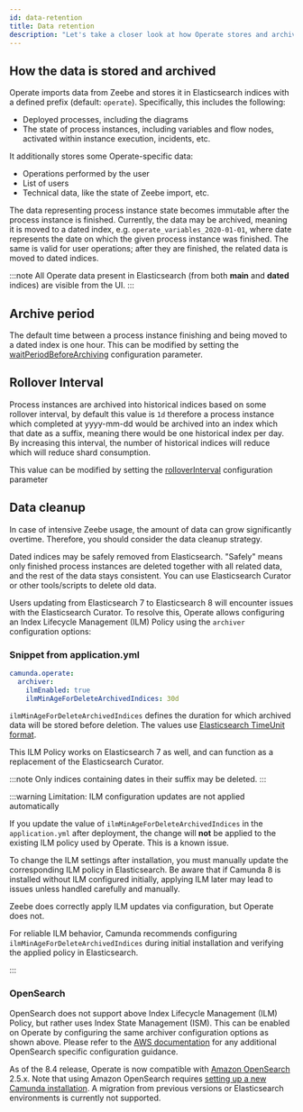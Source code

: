 ```yaml
---
id: data-retention
title: Data retention
description: "Let's take a closer look at how Operate stores and archives data."
---
```


## How the data is stored and archived

Operate imports data from Zeebe and stores it in Elasticsearch indices with a defined prefix (default: `operate`). Specifically, this includes the following:

- Deployed processes, including the diagrams
- The state of process instances, including variables and flow nodes, activated within instance execution, incidents, etc.

It additionally stores some Operate-specific data:

- Operations performed by the user
- List of users
- Technical data, like the state of Zeebe import, etc.

The data representing process instance state becomes immutable after the process instance is finished. Currently, the data may be archived, meaning it is moved to a dated index, e.g. `operate_variables_2020-01-01`, where date represents the date on which the given process instance was finished. The same is valid for user operations; after they are finished, the related data is moved to dated indices.

:::note
All Operate data present in Elasticsearch (from both **main** and **dated** indices) are visible from the UI.
:::

## Archive period

The default time between a process instance finishing and being moved to a dated index is one hour. This can be modified by setting the [waitPeriodBeforeArchiving](importer-and-archiver.md#archive-period) configuration parameter.

## Rollover Interval

Process instances are archived into historical indices based on some rollover interval, by default this value is `1d` therefore a process instance which completed
at yyyy-mm-dd would be archived into an index which that date as a suffix, meaning there would be one historical index per day. By increasing this interval, the number
of historical indices will reduce which will reduce shard consumption.

This value can be modified by setting the [rolloverInterval](importer-and-archiver.md#rollover-interval) configuration parameter

## Data cleanup

In case of intensive Zeebe usage, the amount of data can grow significantly overtime. Therefore, you should consider the data cleanup strategy.

Dated indices may be safely removed from Elasticsearch. "Safely" means only finished process instances are deleted together with all related data, and the rest of the data stays consistent. You can use Elasticsearch Curator or other tools/scripts to delete old data.

Users updating from Elasticsearch 7 to Elasticsearch 8 will encounter issues with the Elasticsearch Curator. To resolve this, Operate allows configuring an Index Lifecycle Management (ILM) Policy using the `archiver` configuration options:

### Snippet from application.yml

```yaml
camunda.operate:
  archiver:
    ilmEnabled: true
    ilmMinAgeForDeleteArchivedIndices: 30d
```

`ilmMinAgeForDeleteArchivedIndices` defines the duration for which archived data will be stored before deletion. The values use [Elasticsearch TimeUnit format](https://www.elastic.co/guide/en/elasticsearch/reference/current/api-conventions.html#time-units).

This ILM Policy works on Elasticsearch 7 as well, and can function as a replacement of the Elasticsearch Curator.

:::note
Only indices containing dates in their suffix may be deleted.
:::

:::warning Limitation: ILM configuration updates are not applied automatically

If you update the value of `ilmMinAgeForDeleteArchivedIndices` in the `application.yml` after deployment, the change will **not** be applied to the existing ILM policy used by Operate. This is a known issue.

To change the ILM settings after installation, you must manually update the corresponding ILM policy in Elasticsearch. Be aware that if Camunda 8 is installed without ILM configured initially, applying ILM later may lead to issues unless handled carefully and manually.

Zeebe does correctly apply ILM updates via configuration, but Operate does not.

For reliable ILM behavior, Camunda recommends configuring `ilmMinAgeForDeleteArchivedIndices` during initial installation and verifying the applied policy in Elasticsearch.

:::

### OpenSearch

OpenSearch does not support above Index Lifecycle Management (ILM) Policy, but rather uses Index State Management (ISM). This can be enabled on Operate by configuring the same archiver configuration options as shown above. Please refer to the [AWS documentation](https://docs.aws.amazon.com/opensearch-service/latest/developerguide/ism.html) for any additional OpenSearch specific configuration guidance.

As of the 8.4 release, Operate is now compatible with [Amazon OpenSearch](https://aws.amazon.com/de/opensearch-service/) 2.5.x. Note that using Amazon OpenSearch requires [setting up a new Camunda installation](/self-managed/setup/overview.md). A migration from previous versions or Elasticsearch environments is currently not supported.
